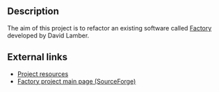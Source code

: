 <h2>Description</h2>
The aim of this project is to refactor an existing software called <a href="http://sourceforge.net/projects/projectfactory/">Factory</a> developed by David Lamber.

<h2>External links</h2>
<ul>
  <li><a href="https://sites.google.com/site/irtmiette/ir2/design-pattern">Project resources</a></li>
  <li><a href="http://sourceforge.net/projects/projectfactory/">Factory project main page (SourceForge)</a></li>
</ul>

